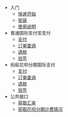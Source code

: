 <!-- 定制侧边栏 -->

- 入门
  - [快速开始](/quick_start/overview.md)
  - [安装](/quick_start/install.md)
  - [使用说明](/quick_start/usage.md)
- 普通国际支付宝支付
  - [支付](/normal/pay.md)
  - [订单查询](/normal/find.md)
  - [退款](/normal/refund.md)
  - [验签](/normal/verify.md)
- 蚂蚁花呗分期国际支付
  - [支付](/hbfq/pay.md)
  - [订单查询](/hbfq/find.md)
  - [退款](/hbfq/refund.md)
  - [验签](/hbfq/verify.md)
- 公共接口
  - [获取汇率](/common/exchange_rate.md)
  - [获取花呗分期计费情况](/common/hbfq_cost.md)
